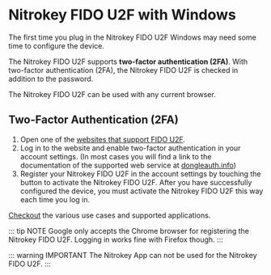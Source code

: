 # Nitrokey FIDO U2F with Windows
The first time you plug in the Nitrokey FIDO U2F Windows may need some time to configure the device.

The Nitrokey FIDO U2F supports **two-factor authentication (2FA)**. 
With two-factor authentication (2FA), the Nitrokey FIDO U2F is checked in addition to the password.

The Nitrokey FIDO U2F can be used with any current browser.

## Two-Factor Authentication (2FA)

1. Open one of the [websites that support FIDO U2F](https://www.dongleauth.info/).
2. Log in to the website and enable two-factor authentication in your account settings. (In most cases you will find a link to the documentation of the supported web service at [dongleauth.info](https://www.dongleauth.info/))
3. Register your Nitrokey FIDO U2F in the account settings by touching the button to activate the Nitrokey FIDO U2F. After you have successfully configured the device, you must activate the Nitrokey FIDO U2F this way each time you log in.

[Checkout](https://www.nitrokey.com/documentation/applications#p:nitrokey-fido2-u2f&os:all) the various use cases and supported applications.

::: tip NOTE
Google only accepts the Chrome browser for registering the Nitrokey FIDO U2F. Logging in works fine with Firefox though.
:::

::: warning IMPORTANT
The Nitrokey App can not be used for the Nitrokey FIDO U2F.
:::